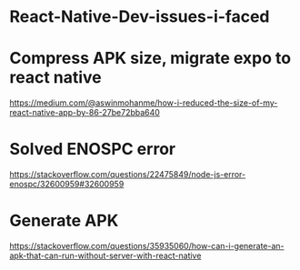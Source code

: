 # React-Native-Dev-issues-i-faced

# Compress APK size, migrate expo to react native

https://medium.com/@aswinmohanme/how-i-reduced-the-size-of-my-react-native-app-by-86-27be72bba640

# Solved ENOSPC error
https://stackoverflow.com/questions/22475849/node-js-error-enospc/32600959#32600959

# Generate APK
https://stackoverflow.com/questions/35935060/how-can-i-generate-an-apk-that-can-run-without-server-with-react-native
